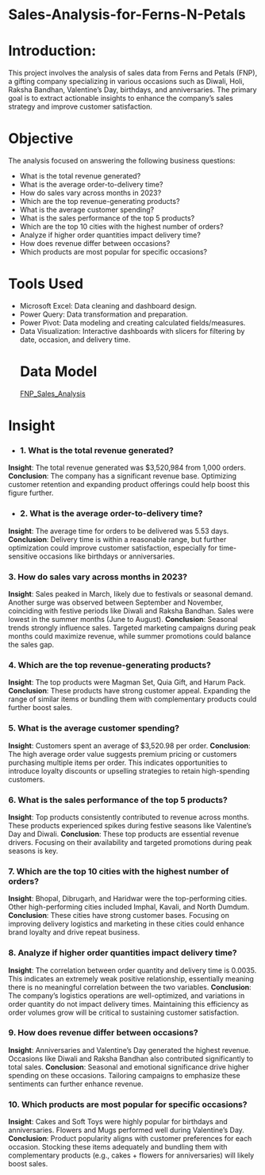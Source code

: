 # Sales-Analysis-for-Ferns-N-Petals
# Introduction:
This project involves the analysis of sales data from Ferns and Petals (FNP), a gifting company specializing in various occasions such as Diwali, Holi, Raksha Bandhan, Valentine’s Day, birthdays, and anniversaries. The primary goal is to extract actionable insights to enhance the company’s sales strategy and improve customer satisfaction.
# Objective
The analysis focused on answering the following business questions:

* What is the total revenue generated?
* What is the average order-to-delivery time?
* How do sales vary across months in 2023?
* Which are the top revenue-generating products?
* What is the average customer spending?
* What is the sales performance of the top 5 products?
* Which are the top 10 cities with the highest number of orders?
* Analyze if higher order quantities impact delivery time?
* How does revenue differ between occasions?
* Which products are most popular for specific occasions?
# Tools Used
* Microsoft Excel: Data cleaning and dashboard design.
* Power Query: Data transformation and preparation.
* Power Pivot: Data modeling and creating calculated fields/measures.
* Data Visualization: Interactive dashboards with slicers for filtering by date, occasion, and delivery time.
  # Data Model
  <a href="Screenshot 2024-12-06 220102.png">FNP_Sales_Analysis</a>
# Insight
* ### 1. What is the total revenue generated?
**Insight**: The total revenue generated was $3,520,984 from 1,000 orders.
**Conclusion**: The company has a significant revenue base. Optimizing customer retention and expanding product offerings could help boost this figure further.
* ### 2. What is the average order-to-delivery time?
**Insight**: The average time for orders to be delivered was 5.53 days.
**Conclusion**: Delivery time is within a reasonable range, but further optimization could improve customer satisfaction, especially for time-sensitive occasions like birthdays or anniversaries.
### 3. How do sales vary across months in 2023?
**Insight**:
Sales peaked in March, likely due to festivals or seasonal demand.
Another surge was observed between September and November, coinciding with festive periods like Diwali and Raksha Bandhan.
Sales were lowest in the summer months (June to August).
**Conclusion**: Seasonal trends strongly influence sales. Targeted marketing campaigns during peak months could maximize revenue, while summer promotions could balance the sales gap.
### 4. Which are the top revenue-generating products?
**Insight**:
The top products were Magman Set, Quia Gift, and Harum Pack.
**Conclusion**: These products have strong customer appeal. Expanding the range of similar items or bundling them with complementary products could further boost sales.
### 5. What is the average customer spending?
**Insight**: Customers spent an average of $3,520.98 per order.
**Conclusion**: The high average order value suggests premium pricing or customers purchasing multiple items per order. This indicates opportunities to introduce loyalty discounts or upselling strategies to retain high-spending customers.
### 6. What is the sales performance of the top 5 products?
**Insight**:
Top products consistently contributed to revenue across months.
These products experienced spikes during festive seasons like Valentine’s Day and Diwali.
**Conclusion**: These top products are essential revenue drivers. Focusing on their availability and targeted promotions during peak seasons is key.
### 7. Which are the top 10 cities with the highest number of orders?
**Insight**:
Bhopal, Dibrugarh, and Haridwar were the top-performing cities.
Other high-performing cities included Imphal, Kavali, and North Dumdum.
**Conclusion**: These cities have strong customer bases. Focusing on improving delivery logistics and marketing in these cities could enhance brand loyalty and drive repeat business.
### 8. Analyze if higher order quantities impact delivery time?
**Insight**: The correlation between order quantity and delivery time is 0.0035. This indicates an extremely weak positive relationship, essentially meaning there is no meaningful correlation between the two variables.
**Conclusion**: The company’s logistics operations are well-optimized, and variations in order quantity do not impact delivery times. Maintaining this efficiency as order volumes grow will be critical to sustaining customer satisfaction.
### 9. How does revenue differ between occasions?
**Insight**:
Anniversaries and Valentine’s Day generated the highest revenue.
Occasions like Diwali and Raksha Bandhan also contributed significantly to total sales.
**Conclusion**: Seasonal and emotional significance drive higher spending on these occasions. Tailoring campaigns to emphasize these sentiments can further enhance revenue.
### 10. Which products are most popular for specific occasions?
**Insight**:
Cakes and Soft Toys were highly popular for birthdays and anniversaries.
Flowers and Mugs performed well during Valentine’s Day.
**Conclusion**: Product popularity aligns with customer preferences for each occasion. Stocking these items adequately and bundling them with complementary products (e.g., cakes + flowers for anniversaries) will likely boost sales.
  
